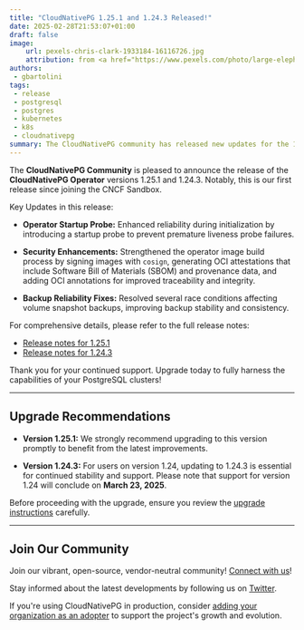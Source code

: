 ```yaml
---
title: "CloudNativePG 1.25.1 and 1.24.3 Released!"
date: 2025-02-28T21:53:07+01:00
draft: false
image:
    url: pexels-chris-clark-1933184-16116726.jpg
    attribution: from <a href="https://www.pexels.com/photo/large-elephant-on-grassland-16116726/">Chris Clark</a>
authors:
 - gbartolini
tags:
 - release
 - postgresql
 - postgres
 - kubernetes
 - k8s
 - cloudnativepg
summary: The CloudNativePG community has released new updates for the 1.25 and 1.24 versions of the CloudNativePG operator.
---
```


The **CloudNativePG Community** is pleased to announce the release of the
**CloudNativePG Operator** versions 1.25.1 and 1.24.3. Notably, this is our
first release since joining the CNCF Sandbox.

Key Updates in this release:

- **Operator Startup Probe:** Enhanced reliability during initialization by
  introducing a startup probe to prevent premature liveness probe failures.

- **Security Enhancements:** Strengthened the operator image build process by
  signing images with `cosign`, generating OCI attestations that include
  Software Bill of Materials (SBOM) and provenance data, and adding OCI
  annotations for improved traceability and integrity.

- **Backup Reliability Fixes:** Resolved several race conditions affecting
  volume snapshot backups, improving backup stability and consistency.

For comprehensive details, please refer to the full release notes:

- [Release notes for 1.25.1](https://cloudnative-pg.io/documentation/1.25/release_notes/v1.25/)
- [Release notes for 1.24.3](https://cloudnative-pg.io/documentation/1.24/release_notes/v1.24/)

Thank you for your continued support. Upgrade today to fully harness the
capabilities of your PostgreSQL clusters!

---

## Upgrade Recommendations

- **Version 1.25.1:** We strongly recommend upgrading to this version promptly
  to benefit from the latest improvements.

- **Version 1.24.3:** For users on version 1.24, updating to 1.24.3 is
  essential for continued stability and support. Please note that support for
  version 1.24 will conclude on **March 23, 2025**.

Before proceeding with the upgrade, ensure you review the
[upgrade instructions](https://cloudnative-pg.io/documentation/1.25/installation_upgrade/#upgrading-to-125-from-a-previous-minor-version)
carefully.

---

## Join Our Community

Join our vibrant, open-source, vendor-neutral community! [Connect with us](https://github.com/cloudnative-pg/cloudnative-pg?tab=readme-ov-file#communications)!

Stay informed about the latest developments by following us on
[Twitter](https://twitter.com/CloudNativePg).

If you're using CloudNativePG in production, consider
[adding your organization as an adopter](https://github.com/cloudnative-pg/cloudnative-pg/blob/main/ADOPTERS.md)
to support the project's growth and evolution.

<!--
## About CloudNativePG

[CloudNativePG](https://cloudnative-pg.io) is an open-source Kubernetes
Operator specifically designed for PostgreSQL workloads. It manages the entire
lifecycle of a PostgreSQL cluster, including bootstrapping, configuration, high
availability, connection routing, and comprehensive backup and disaster
recovery mechanisms. By leveraging PostgreSQL's native streaming replication,
CloudNativePG efficiently distributes data across pods, nodes, and zones using
standard Kubernetes patterns, enabling seamless scaling of replicas in a
Kubernetes-native manner. Originally developed and supported by
[EDB](https://www.enterprisedb.com/), CloudNativePG is a CNCF Sandbox project
and the sole PostgreSQL operator in this category.
-->
<!--
Tweet

🚀 CloudNativePG 1.25.1 & 1.24.3 are out!

Our first release as a CNCF Sandbox project brings key fixes, security
improvements, and better backup reliability. Upgrade now! 🔄

🔗 Release notes: https://cloudnative-pg.io/documentation/1.25/release_notes/v1.25/

#PostgreSQL #Kubernetes #CloudNativePG

--->
